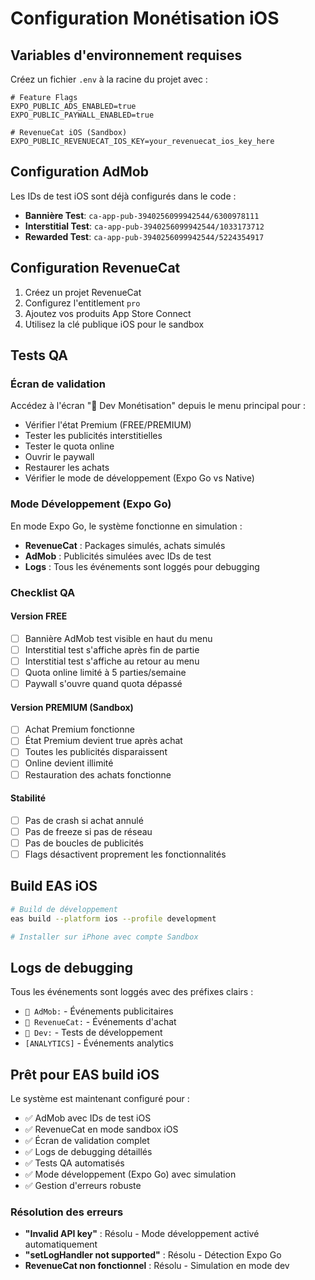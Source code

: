 # Configuration Monétisation iOS

## Variables d'environnement requises

Créez un fichier `.env` à la racine du projet avec :

```env
# Feature Flags
EXPO_PUBLIC_ADS_ENABLED=true
EXPO_PUBLIC_PAYWALL_ENABLED=true

# RevenueCat iOS (Sandbox)
EXPO_PUBLIC_REVENUECAT_IOS_KEY=your_revenuecat_ios_key_here
```

## Configuration AdMob

Les IDs de test iOS sont déjà configurés dans le code :
- **Bannière Test**: `ca-app-pub-3940256099942544/6300978111`
- **Interstitial Test**: `ca-app-pub-3940256099942544/1033173712`
- **Rewarded Test**: `ca-app-pub-3940256099942544/5224354917`

## Configuration RevenueCat

1. Créez un projet RevenueCat
2. Configurez l'entitlement `pro`
3. Ajoutez vos produits App Store Connect
4. Utilisez la clé publique iOS pour le sandbox

## Tests QA

### Écran de validation
Accédez à l'écran "🧪 Dev Monétisation" depuis le menu principal pour :
- Vérifier l'état Premium (FREE/PREMIUM)
- Tester les publicités interstitielles
- Tester le quota online
- Ouvrir le paywall
- Restaurer les achats
- Vérifier le mode de développement (Expo Go vs Native)

### Mode Développement (Expo Go)
En mode Expo Go, le système fonctionne en simulation :
- **RevenueCat** : Packages simulés, achats simulés
- **AdMob** : Publicités simulées avec IDs de test
- **Logs** : Tous les événements sont loggés pour debugging

### Checklist QA

#### Version FREE
- [ ] Bannière AdMob test visible en haut du menu
- [ ] Interstitial test s'affiche après fin de partie
- [ ] Interstitial test s'affiche au retour au menu
- [ ] Quota online limité à 5 parties/semaine
- [ ] Paywall s'ouvre quand quota dépassé

#### Version PREMIUM (Sandbox)
- [ ] Achat Premium fonctionne
- [ ] État Premium devient true après achat
- [ ] Toutes les publicités disparaissent
- [ ] Online devient illimité
- [ ] Restauration des achats fonctionne

#### Stabilité
- [ ] Pas de crash si achat annulé
- [ ] Pas de freeze si pas de réseau
- [ ] Pas de boucles de publicités
- [ ] Flags désactivent proprement les fonctionnalités

## Build EAS iOS

```bash
# Build de développement
eas build --platform ios --profile development

# Installer sur iPhone avec compte Sandbox
```

## Logs de debugging

Tous les événements sont loggés avec des préfixes clairs :
- `📱 AdMob:` - Événements publicitaires
- `📱 RevenueCat:` - Événements d'achat
- `🧪 Dev:` - Tests de développement
- `[ANALYTICS]` - Événements analytics

## Prêt pour EAS build iOS

Le système est maintenant configuré pour :
- ✅ AdMob avec IDs de test iOS
- ✅ RevenueCat en mode sandbox iOS
- ✅ Écran de validation complet
- ✅ Logs de debugging détaillés
- ✅ Tests QA automatisés
- ✅ Mode développement (Expo Go) avec simulation
- ✅ Gestion d'erreurs robuste

### Résolution des erreurs
- **"Invalid API key"** : Résolu - Mode développement activé automatiquement
- **"setLogHandler not supported"** : Résolu - Détection Expo Go
- **RevenueCat non fonctionnel** : Résolu - Simulation en mode dev
